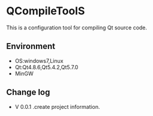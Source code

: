 # QCompileToolS
This is a configuration tool for compiling Qt source code.

## Environment
- OS:windows7,Linux
- Qt:Qt4.8.6,Qt5.4.2,Qt5.7.0
- MinGW

## Change log
- V 0.0.1 .create project information.
